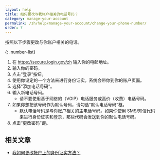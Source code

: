 ```yaml
---
layout: help
title: 如何更改与我帐户相关的电话号码？
category: manage-your-account
permalink: /zh/help/manage-your-account/change-your-phone-number/
order: 7
---
```


按照以下步骤更改与你账户相关的电话。

{: .number-list}
1. 在 <https://secure.login.gov/zh> 输入你的电邮地址。
1. 输入你的密码。
1. 点击“登录”按钮。
1. 使用你设定的一个方法来进行身份证实。系统会带你到你的账户页面。
1. 选择“添加电话号码”。
1. 输入新电话号码。
   * 请不要使用基于网络的（VOIP）电话服务或高价（收费）电话号码。
1. 如果你想把该号码作为默认号码，请勾选“默认电话号码”框。
   * 默认电话号码是与你账户相关的主电话号码。如果你使用 SMS/短信代码来进行身份证实和登录，那些代码会发送到你的默认电话号码。
1. 点击“更改密码”键。

## 相关文章

* [我如何更改帐户上的身份证实方法？](#)